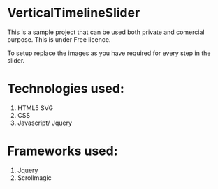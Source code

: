 # VerticalTimelineSlider

This is a sample project that can be used both private and comercial purpose. This is under Free licence.

To setup replace the images as you have required for every step in the slider.

# Technologies used:
1. HTML5 SVG
2. CSS
3. Javascript/ Jquery

# Frameworks used:
1. Jquery
2. Scrollmagic
